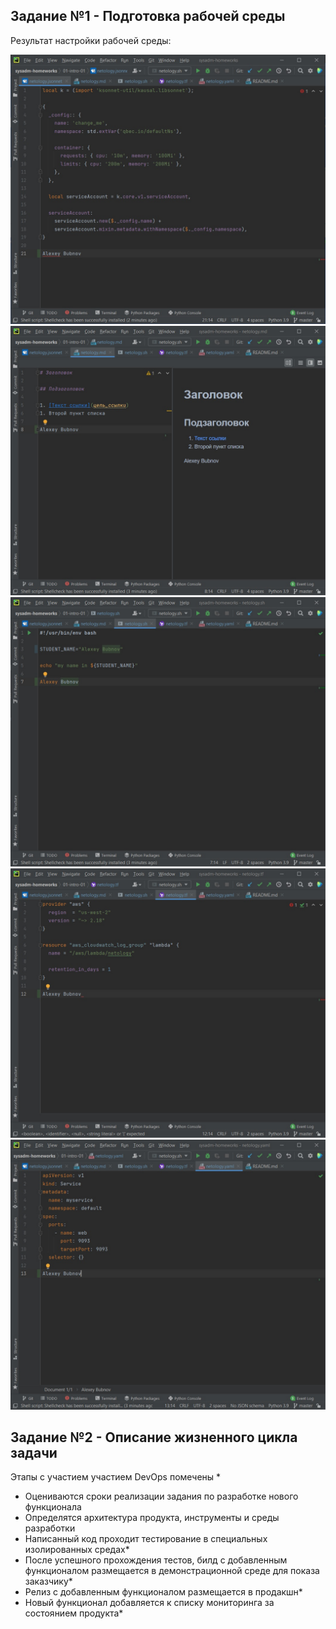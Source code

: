 ## Задание №1 - Подготовка рабочей среды

Результат настройки рабочей среды:

![1](img/1.jpg)
![2](img/2.jpg)
![3](img/3.jpg)
![4](img/4.jpg)
![5](img/5.jpg)

## Задание №2 - Описание жизненного цикла задачи

Этапы с участием участием DevOps помечены *
- Оцениваются сроки реализации задания по разработке нового функционала
- Определятся архитектура продукта, инструменты и среды разработки
- Написанный код проходит тестирование в специальных изолированных средах*
- После успешного прохождения  тестов, билд с добавленным функционалом размещается в демонстрационной среде для показа заказчику*
- Релиз с добавленным функционалом размещается в продакшн*
- Новый функционал добавляется к списку мониторинга за состоянием продукта*
